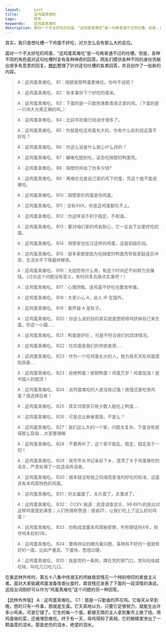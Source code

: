 ```yaml
---
layout:      post
title:       这鸡蛋真难吃
tags:        思考
keywords:    这鸡蛋真难吃
description: 面对一个不太好吃的鸡蛋，“这鸡蛋真难吃”是一句再普通不过的吐槽。但是，各种不同的角色面对这句吐槽时会有各种神奇的回答。
---
```


其实，我只是想吐槽一下鸡蛋不好吃，对方怎么会有那么大的反应。

面对一个不太好吃的鸡蛋，“这鸡蛋真难吃”是一句再普通不过的吐槽。但是，各种不同的角色面对这句吐槽时会有各种神奇的回答。网友们模仿各种不同的身份贡献出很多有意思的回复。[滕彪][web-blog]整理了针对这句吐槽的各类回答，并且创作了一些新的内容。

[web-blog]: http://blog.boxun.com/hero/200809/tengb/1_1.shtml

> A：这鸡蛋真难吃。
> B1：隔壁家那鸭蛋更难吃，你咋不说呢？
>
> A：这鸡蛋真难吃。
> B2：有本事你下个好吃的蛋来。
>
> A：这鸡蛋真难吃。
> B3：下蛋的是一只勤劳勇敢善良正直的鸡。（下蛋的是一只伟大光荣正确的鸡。）
>
> A：这鸡蛋真难吃。
> B4：比前年的蛋已经进步很多了。
>
> A：这鸡蛋真难吃。
> B5：你就是吃这鸡蛋长大的，你有什么权利说这蛋不好吃？
>
> A：这鸡蛋真难吃。
> B6：你这么说是什么居心什么目的？
>
> A：这鸡蛋真难吃。
> B7：嫌难吃就别吃，滚去吃隔壁的鸭蛋吧。
>
> A：这鸡蛋真难吃。
> B8：隔壁的鸡给了你多少钱?
>
> A：这鸡蛋真难吃。
> B9：再难吃也是自己家的鸡下的蛋，凭这个就不能说难吃。
>
> A：这鸡蛋真难吃。
> B10：隔壁家的鸡蛋是伪鸡蛋。
>
> A：这鸡蛋真难吃。
> B11：没有XXX，你连这鸡蛋都吃不上。
>
> A：这鸡蛋真难吃。
> B12：你这样说不利于稳定，不和谐。
>
> A：这鸡蛋真难吃。
> B13：要对咱们家的鸡有耐心，它一定会下出更好吃的蛋。
>
> A：这鸡蛋真难吃。
> B14：隔壁家也吃过这样的鸡蛋，这是初级阶段。
>
> A：这鸡蛋真难吃。
> B15：很多家都是因为吃隔壁的鸭蛋而导致家庭成员冲突，生活水平下降最终解体。
>
> A：这鸡蛋真难吃。
> B16：光抱怨有什么用，有这个时间还不如努力去赚钱。（讨论这个问题没有意义，有时间多去做点实事吧！）
>
> A：这鸡蛋真难吃。
> B17：心理阴暗，连鸡蛋不好吃也要发牢骚。
>
> A：这鸡蛋真难吃。
> B18：大家小心 A，此人 IP 在国外。
>
> A：这鸡蛋真难吃。
> B19：我怀疑 A 是轮子。
>
> A：这鸡蛋真难吃。
> B20：你这么说的目的其实就是想把母鸡挤掉自己来生蛋。你这一小撮……
>
> A：这鸡蛋真难吃。
> B21：鸭蛋是好吃 ，可是不符合我们的具体情况。
>
> A：这鸡蛋真难吃。
> B22：吃鸡蛋是我们的传统美德.....
>
> A：这鸡蛋真难吃。
> B23：作为一个吃鸡蛋长大的人，我为我天天吃鸡蛋感到自豪....
>
> A：这鸡蛋真难吃。
> B23：拒绝鸭蛋！抵制鸭蛋！鸡蛋万岁！鸡蛋加油！是中国人的就顶！
>
> A：这鸡蛋真难吃。
> B24：说鸡蛋难吃的人是没挨过饿！挨饿还是吃臭鸡蛋？我选择后者！
>
> A：这鸡蛋真难吃。
> B25：其实邻居家只有少数人能吃上鸭蛋....
>
> A：这鸡蛋真难吃。
> B26：可是总比麻雀蛋强，不是么？
>
> A：这鸡蛋真难吃。
> B27：我们这么大的一个家，问题太复杂，下蛋没有想得那么容易....大家要理解
>
> A：这鸡蛋真难吃。
> B28：不要再吵了，这个家不能乱，稳定，稳定高于一切！
>
> A：这鸡蛋真难吃。
> B29：我市市长书记亲自下乡，澄清了关于鸡蛋难吃的谣言，严肃处理了一批造谣传谣者。
>
> A：这鸡蛋真难吃。
> B30：根本就没有放之四海而皆准的好吃的标准，这是具有本鸡窝特色的鸡蛋。
>
> A：这鸡蛋真难吃。
> B31：你太偏激了，太片面了，太激进了。
>
> A：这鸡蛋真难吃。
> B32： CCXV 报道：民意调查显示，99.89%的民众对这种鸡蛋感到满意；人们热情称赞道：感谢ZF，让我们吃上了这么好的鸡蛋！
>
> A：这鸡蛋真难吃。
> B33：你构成泄露本鸡窝秘密罪，判有期徒刑4年，剥夺鸡本权利1年。
>
> A：这鸡蛋真难吃。
> B34：要用辨证的眼光看问题，事物有不好的一面就有好的一面，比如产量高、下蛋快、思想过硬。
>
> A：这鸡蛋真难吃。
> B35：我是党的一条狗，蹲在党的家门口，党叫吃啥就吃啥，叫吃几口吃几口。

在看武林外传时，第五十八集中佟湘玉的师妹南宫残花一个特别唠叨的素食主义者。面对大家偷藏鸡蛋准备改善伙食时，南宫残花发表了下面的一段深情的演说。这段台词刚好可以作为“鸡蛋真难吃”这个问题的另一种回答。

【武林外传版】
A：这鸡蛋真难吃。
C1：那是一只勤奋的芦花鸡。它每天从早到晚，想的只有一件事，那就是生蛋。它天真地以为，只要它足够努力，就能生出许多小鸡来。可是它错了。它生的每一个蛋，都被无情的主人拿到集市上换了钱。用鸡蛋做的菜，还被埋怨难吃。终于有一天，母鸡得知了真相，它的眼睛里渗出了一颗晶莹的泪水。那是悲伤的泪水，绝望的泪水。
